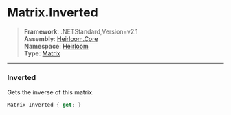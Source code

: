 # Matrix.Inverted

> **Framework**: .NETStandard,Version=v2.1  
> **Assembly**: [Heirloom.Core][0]  
> **Namespace**: [Heirloom][0]  
> **Type**: [Matrix][1]  

--------------------------------------------------------------------------------

### Inverted

Gets the inverse of this matrix.

```cs
Matrix Inverted { get; }
```

[0]: ../Heirloom.Core.md
[1]: Heirloom.Matrix.md
